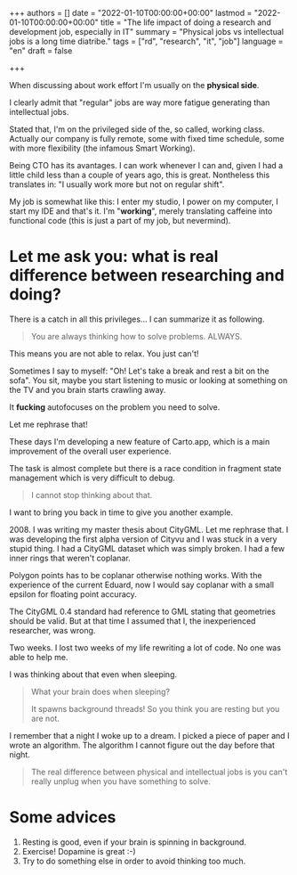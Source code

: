 +++
authors = []
date = "2022-01-10T00:00:00+00:00"
lastmod = "2022-01-10T00:00:00+00:00"
title = "The life impact of doing a research and development job, especially in IT"
summary = "Physical jobs vs intellectual jobs is a long time diatribe."
tags = ["rd", "research", "it", "job"]
language = "en"
draft = false

+++

When discussing about work effort I'm usually on the **physical side**.

I clearly admit that "regular" jobs are way more fatigue generating than intellectual jobs.

Stated that, I'm on the privileged side of the, so called, working class. Actually our company is fully remote, some with fixed time schedule, some with more flexibility (the infamous Smart Working). 

Being CTO has its avantages. I can work whenever I can and, given I had a little child less than a couple of years ago, this is great. Nontheless this translates in: "I usually work more but not on regular shift".

My job is somewhat like this: I enter my studio, I power on my computer, I start my IDE and that's it. I'm "**working**", merely translating caffeine into functional code (this is just a part of my job, but nevermind).

# Let me ask you: what is real difference between researching and doing?

There is a catch in all this privileges... I can summarize it as following.

> You are always thinking how to solve problems. ALWAYS.

This means you are not able to relax. You just can't!

Sometimes I say to myself: "Oh! Let's take a break and rest a bit on the sofa". You sit, maybe you start listening to music or looking at something on the TV and you brain starts crawling away.

It **fucking** autofocuses on the problem you need to solve.

Let me rephrase that!

These days I'm developing a new feature of Carto.app, which is a main improvement of the overall user experience.

The task is almost complete but there is a race condition in fragment state management which is very difficult to debug.

> I cannot stop thinking about that.

I want to bring you back in time to give you another example.

2008\. I was writing my master thesis about CityGML.
Let me rephrase that. I was developing the first alpha version of Cityvu and I was stuck in a very stupid thing. I had a CityGML dataset which was simply broken. I had a few inner rings that weren't coplanar.

Polygon points has to be coplanar otherwise nothing works. With the experience of the current Eduard, now I would say coplanar with a small epsilon for floating point accuracy.

The CityGML 0.4 standard had reference to GML stating that geometries should be valid. But at that time I assumed that I, the inexperienced researcher, was wrong.

Two weeks. I lost two weeks of my life rewriting a lot of code. No one was able to help me.

I was thinking about that even when sleeping.

> What your brain does when sleeping? 
> 
> It spawns background threads! So you think you are resting but you are not.

I remember that a night I woke up to a dream. I picked a piece of paper and I wrote an algorithm. The algorithm I cannot figure out the day before that night.

> The real difference between physical and intellectual jobs is you can't really unplug when you have something to solve.

# Some advices

1. Resting is good, even if your brain is spinning in background.
2. Exercise! Dopamine is great :-)
3. Try to do something else in order to avoid thinking too much.